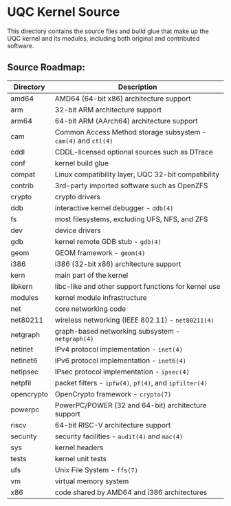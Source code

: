 UQC Kernel Source
=================

This directory contains the source files and build glue that make up the UQC
kernel and its modules, including both original and contributed software.

Source Roadmap:
---------------
| Directory | Description |
| --------- | ----------- |
| amd64 | AMD64 (64-bit x86) architecture support |
| arm | 32-bit ARM architecture support |
| arm64 | 64-bit ARM (AArch64) architecture support |
| cam | Common Access Method storage subsystem - `cam(4)` and `ctl(4)` |
| cddl | CDDL-licensed optional sources such as DTrace |
| conf | kernel build glue |
| compat | Linux compatibility layer, UQC 32-bit compatibility |
| contrib | 3rd-party imported software such as OpenZFS |
| crypto | crypto drivers |
| ddb | interactive kernel debugger - `ddb(4)` |
| fs | most filesystems, excluding UFS, NFS, and ZFS |
| dev | device drivers |
| gdb | kernel remote GDB stub - `gdb(4)` |
| geom | GEOM framework - `geom(4)` |
| i386 | i386 (32-bit x86) architecture support |
| kern | main part of the kernel |
| libkern | libc-like and other support functions for kernel use |
| modules | kernel module infrastructure |
| net | core networking code |
| net80211 | wireless networking (IEEE 802.11) - `net80211(4)` |
| netgraph | graph-based networking subsystem - `netgraph(4)` |
| netinet | IPv4 protocol implementation - `inet(4)` |
| netinet6 | IPv6 protocol implementation - `inet6(4)` |
| netipsec | IPsec protocol implementation - `ipsec(4)` |
| netpfil | packet filters - `ipfw(4)`, `pf(4)`, and `ipfilter(4)` |
| opencrypto | OpenCrypto framework - `crypto(7)` |
| powerpc | PowerPC/POWER (32 and 64-bit) architecture support |
| riscv | 64-bit RISC-V architecture support |
| security | security facilities - `audit(4)` and `mac(4)` |
| sys | kernel headers |
| tests | kernel unit tests |
| ufs | Unix File System - `ffs(7)` |
| vm | virtual memory system |
| x86 | code shared by AMD64 and i386 architectures |